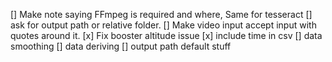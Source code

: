 [] Make note saying FFmpeg is required and where, Same for tesseract
[] ask for output path or relative folder.
[] Make video input accept input with quotes around it.
[x] Fix booster altitude issue
[x] include time in csv
[] data smoothing
[] data deriving
[] output path default stuff
